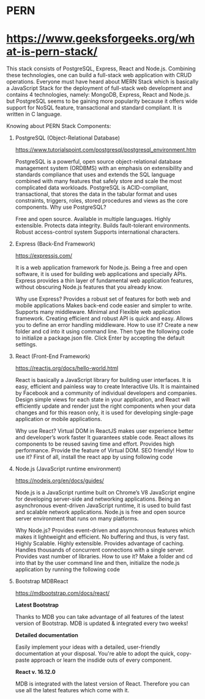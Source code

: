 # PERN 
# https://www.geeksforgeeks.org/what-is-pern-stack/

This stack consists of PostgreSQL, Express, React and Node.js. Combining these technologies, one can build a full-stack web application with CRUD operations. Everyone must have heard about MERN Stack which is basically a JavaScript Stack for the deployment of full-stack web development and contains 4 technologies, namely: MongoDB, Express, React and Node.js. but PostgreSQL seems to be gaining more popularity because it offers wide support for NoSQL feature, transactional and standard compliant. It is written in C language.

Knowing about PERN Stack Components:

1.  PostgreSQL (Object-Relational Database)

    https://www.tutorialspoint.com/postgresql/postgresql_environment.htm
   
    PostgreSQL is a powerful, open source object-relational database management system (ORDBMS) with an emphasis on extensibility and standards compliance that uses and extends the SQL language combined with many features that safely store and scale the most complicated data workloads. PostgreSQL is ACID-compliant, transactional, that stores the data in the tabular format and uses constraints, triggers, roles, stored procedures and views as the core components.
    Why use PostgreSQL?

    Free and open source.
    Available in multiple languages.
    Highly extensible.
    Protects data integrity.
    Builds fault-tolerant environments.
    Robust access-control system
    Supports international characters.


1. Express (Back-End Framework)

    https://expressjs.com/

    It is a web application framework for Node.js. Being a free and open software, it is used for building web applications and specially APIs. Express provides a thin layer of fundamental web application features, without obscuring Node.js features that you already know.

    Why use Express?
    Provides a robust set of features for both web and mobile applications
    Makes back-end code easier and simpler to write.
    Supports many middleware.
    Minimal and Flexible web application framework.
    Creating efficient and robust API is quick and easy.
    Allows you to define an error handling middleware.
    How to use it?
    Create a new folder and cd into it using command line. Then type the following code to initialize a package.json file. Click Enter by accepting the default settings.

1. React (Front-End Framework)

    https://reactjs.org/docs/hello-world.html

    React is basically a JavaScript library for building user interfaces. It is easy, efficient and painless way to create Interactive UIs. It is maintained by Facebook and a community of individual developers and companies. Design simple views for each state in your application, and React will efficiently update and render just the right components when your data changes and for this reason only, it is used for developing single-page application or mobile applications.

    Why use React?
    Virtual DOM in ReactJS makes user experience better and developer’s work faster
    It guarantees stable code.
    React allows its components to be reused saving time and effort.
    Provides high performance.
    Provide the feature of Virtual DOM.
    SEO friendly!
    How to use it?
    First of all, install the react app by using following code

1. Node.js (JavaScript runtime environment)

    https://nodejs.org/en/docs/guides/

    Node.js is a JavaScript runtime built on Chrome’s V8 JavaScript engine for developing server-side and networking applications. Being an asynchronous event-driven JavaScript runtime, it is used to build fast and scalable network applications. Node.js is free and open source server environment that runs on many platforms.

    Why Node.js?
    Provides event-driven and asynchronous features which makes it lightweight and efficient.
    No buffering and thus, is very fast.
    Highly Scalable.
    Highly extensible.
    Provides advantage of caching.
    Handles thousands of concurrent connections with a single server.
    Provides vast number of libraries.
    How to use it?
    Make a folder and cd into that by the user command line and then, initialize the node.js application by running the following code

1. Bootstrap MDBReact
    
    https://mdbootstrap.com/docs/react/

    
    **Latest Bootstrap**

    Thanks to MDB you can take advantage of all features of the latest version of Bootstrap. MDB is updated & integrated every two weeks!

    **Detailed documentation**

    Easily implement your ideas with a detailed, user-friendly documentation at your disposal. You're able to adopt the quick, copy-paste approach or learn the insdide outs of every component.

    **React v. 16.12.0**

    MDB is integrated with the latest version of React. Therefore you can use all the latest features which come with it.